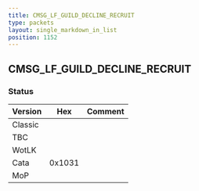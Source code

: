 ```yaml
---
title: CMSG_LF_GUILD_DECLINE_RECRUIT
type: packets
layout: single_markdown_in_list
position: 1152
---
```


## CMSG_LF_GUILD_DECLINE_RECRUIT

### Status

Version    | Hex        | Comment
---------- | ---------- | ---------- 
Classic    |            |
TBC        |            |
WotLK      |            |
Cata       | 0x1031     |
MoP        |            |